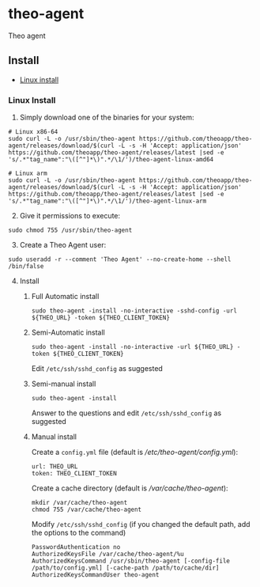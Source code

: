 # theo-agent
Theo agent

## Install
- [Linux install](#linux-install)

### Linux Install

1. Simply download one of the binaries for your system:

```
# Linux x86-64
sudo curl -L -o /usr/sbin/theo-agent https://github.com/theoapp/theo-agent/releases/download/$(curl -L -s -H 'Accept: application/json' https://github.com/theoapp/theo-agent/releases/latest |sed -e 's/.*"tag_name":"\([^"]*\)".*/\1/')/theo-agent-linux-amd64

# Linux arm
sudo curl -L -o /usr/sbin/theo-agent https://github.com/theoapp/theo-agent/releases/download/$(curl -L -s -H 'Accept: application/json' https://github.com/theoapp/theo-agent/releases/latest |sed -e 's/.*"tag_name":"\([^"]*\)".*/\1/')/theo-agent-linux-arm
```

2. Give it permissions to execute:

```
sudo chmod 755 /usr/sbin/theo-agent
```

3. Create a Theo Agent user:

```
sudo useradd -r --comment 'Theo Agent' --no-create-home --shell /bin/false
```

4. Install 

    1. Full Automatic install

        ```
        sudo theo-agent -install -no-interactive -sshd-config -url ${THEO_URL} -token ${THEO_CLIENT_TOKEN}
        ```

    2. Semi-Automatic install

        ```
        sudo theo-agent -install -no-interactive -url ${THEO_URL} -token ${THEO_CLIENT_TOKEN}
        ```

        Edit `/etc/ssh/sshd_config` as suggested

    3. Semi-manual install

        ```
        sudo theo-agent -install
        ```

        Answer to the questions and edit `/etc/ssh/sshd_config` as suggested

    4. Manual install

        Create a `config.yml` file (default is */etc/theo-agent/config.yml*):

        ```
        url: THEO_URL
        token: THEO_CLIENT_TOKEN
        ```

        Create a cache directory (default is */var/cache/theo-agent*):

        ```
        mkdir /var/cache/theo-agent
        chmod 755 /var/cache/theo-agent
        ```

        Modify `/etc/ssh/sshd_config` (if you changed the default path, add the options to the command)

        ```
        PasswordAuthentication no
        AuthorizedKeysFile /var/cache/theo-agent/%u
        AuthorizedKeysCommand /usr/sbin/theo-agent [-config-file /path/to/config.yml] [-cache-path /path/to/cache/dir]
        AuthorizedKeysCommandUser theo-agent
        ```
